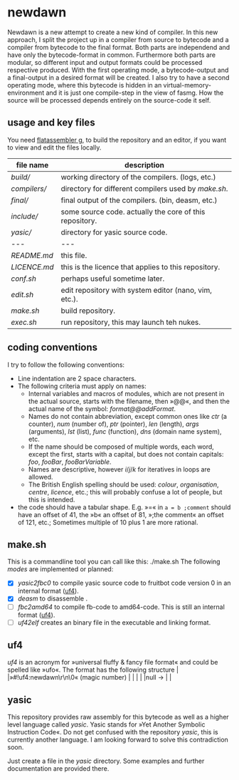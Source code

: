 newdawn
=======
Newdawn is a new attempt to create a new kind of compiler.
In this new approach, I split the project up in a compiler from source to bytecode and a compiler from bytecode to the final format.
Both parts are independend and have only the bytecode-format in common.
Furthermore both parts are modular, so different input and output formats could be processed respective produced.
With the first operating mode, a bytecode-output and a final-output in a desired format will be created.
I also try to have a second operating mode, where this bytecode is hidden in an virtual-memory-environment and it is just one compile-step in the view of fasmg.
How the source will be processed depends entirely on the source-code it self.

usage and key files
-------------------
You need [flatassembler g](http://flatassembler.net/download.php "click here to download flatassembler G"),
to build the repository and an editor, if you want to view and edit the files locally.

| file name       | description                                                       |
| ---             | ---                                                               |
| *build/*        | working directory of the compilers. (logs, etc.)                  |
| *compilers/*    | directory for different compilers used by *make.sh*.              |
| *final/*        | final output of the compilers. (bin, deasm, etc.)                 |
| *include/*      | some source code. actually the core of this repository.           |
| *yasic/*        | directory for yasic source code.                                  |
| ---             | ---                                                               |
| *README.md*     | this file.                                                        |
| *LICENCE.md*    | this is the licence that applies to this repository.              |
| *conf.sh*       | perhaps useful sometime later.                                    |
| *edit.sh*       | edit repository with system editor (nano, vim, etc.).             |
| *make.sh*       | build repository.                                                 |
| *exec.sh*       | run repository, this may launch teh nukes.                        |

coding conventions
------------------
I try to follow the following conventions:
* Line indentation are 2 space characters.
* The following criteria must apply on names:
    * Internal variables and macros of modules, which are not present in the actual source, starts with the filename, then »@@«, and then the actual name of the symbol: *format@@addFormat*.
    * Names do not contain abbreviation, except common ones like
      *ctr* (a counter), *num* (number of), *ptr* (pointer), *len* (length), *args* (arguments), *lst* (list), *func* (function), *dns* (domain name system), etc.
    * If the name should be composed of multiple words, each word, except the first, starts with a capital, but does not contain capitals: *foo*, *fooBar*, *fooBarVariable*.
    * Names are descriptive, however *i*/*j*/*k* for iteratives in loops are allowed.
    * The British English spelling should be used: *colour*, *organisation*, *centre*, *licence*, etc.; this will probably confuse a lot of people, but this is intended.
* the code should have a tabular shape. E.g. »=« in `a = b ;comment` should have an offset of 41, the »b« an offset of 81, »;the comment« an offset of 121, etc.;
  Sometimes multiple of 10 plus 1 are more rational.
  
make.sh
-------
This is a commandline tool you can call like this:
    ./make.sh <mode> <filename>
The following *modes* are implemented or planned:
- [x] *yasic2fbc0* to compile yasic source code to fruitbot code version 0 in an internal format ([uf4](#uf4)).
- [x] *deasm* to disassemble <filename>.
- [ ] *fbc2amd64* to compile fb-code to amd64-code. This is still an internal format ([uf4](#uf4)).
- [ ] *uf42elf* creates an binary file in the executable and linking format.

uf4
---
*uf4* is an acronym for »universal fluffy & fancy file format« and could be spelled like »ufo«.
The format has the following structure
|        |»#!uf4:newdawn\r\n\0« (magic number) |
|        | |
|null -> | |

yasic
-----
This repository provides raw assembly for this bytecode as well as a higher level language called *yasic*.
Yasic stands for »Yet Another Symbolic Instruction Code«.
Do not get confused with the repository *yasic*, this is currently another language.
I am looking forward to solve this contradiction soon.

Just create a file in the *yasic* directory.
Some examples and further documentation are provided there.
